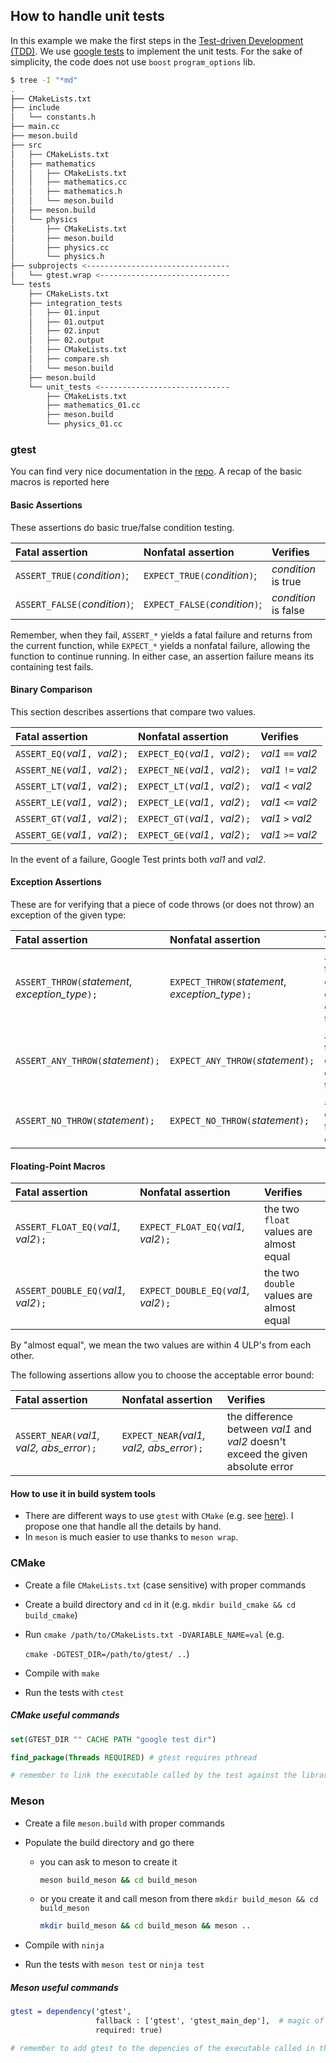 ## How to handle unit tests

In this example we make the first steps in the [Test-driven Development (TDD)](https://en.wikipedia.org/wiki/Test-driven_development). We use [google tests](https://github.com/google/googletest/) to implement the unit tests. For the sake of simplicity, the code does not use `boost` `program_options` lib.

```bash
$ tree -I "*md" 
.
├── CMakeLists.txt
├── include
│   └── constants.h
├── main.cc
├── meson.build
├── src
│   ├── CMakeLists.txt
│   ├── mathematics
│   │   ├── CMakeLists.txt
│   │   ├── mathematics.cc
│   │   ├── mathematics.h
│   │   └── meson.build
│   ├── meson.build
│   └── physics
│       ├── CMakeLists.txt
│       ├── meson.build
│       ├── physics.cc
│       └── physics.h
├── subprojects <--------------------------------
│   └── gtest.wrap <-----------------------------
└── tests
    ├── CMakeLists.txt
    ├── integration_tests
    │   ├── 01.input
    │   ├── 01.output
    │   ├── 02.input
    │   ├── 02.output
    │   ├── CMakeLists.txt
    │   ├── compare.sh
    │   └── meson.build
    ├── meson.build
    └── unit_tests <-----------------------------
        ├── CMakeLists.txt
        ├── mathematics_01.cc
        ├── meson.build
        └── physics_01.cc

```

### gtest

You can find very nice documentation in the [repo](https://github.com/google/googletest/tree/master/googletest/docs). A recap of the basic macros is reported here

#### Basic Assertions ####

These assertions do basic true/false condition testing.

| **Fatal assertion**            | **Nonfatal assertion**         | **Verifies**         |
| :----------------------------- | :----------------------------- | :------------------- |
| `ASSERT_TRUE(`_condition_`)`;  | `EXPECT_TRUE(`_condition_`)`;  | _condition_ is true  |
| `ASSERT_FALSE(`_condition_`)`; | `EXPECT_FALSE(`_condition_`)`; | _condition_ is false |

Remember, when they fail, `ASSERT_*` yields a fatal failure and returns from the current function, while `EXPECT_*` yields a nonfatal failure, allowing the function to continue running. In either case, an assertion failure means its containing test fails.

#### Binary Comparison ####

This section describes assertions that compare two values.

| **Fatal assertion**              | **Nonfatal assertion**           | **Verifies**       |
| :------------------------------- | :------------------------------- | :----------------- |
| `ASSERT_EQ(`_val1_`, `_val2_`);` | `EXPECT_EQ(`_val1_`, `_val2_`);` | _val1_ `==` _val2_ |
| `ASSERT_NE(`_val1_`, `_val2_`);` | `EXPECT_NE(`_val1_`, `_val2_`);` | _val1_ `!=` _val2_ |
| `ASSERT_LT(`_val1_`, `_val2_`);` | `EXPECT_LT(`_val1_`, `_val2_`);` | _val1_ `<` _val2_  |
| `ASSERT_LE(`_val1_`, `_val2_`);` | `EXPECT_LE(`_val1_`, `_val2_`);` | _val1_ `<=` _val2_ |
| `ASSERT_GT(`_val1_`, `_val2_`);` | `EXPECT_GT(`_val1_`, `_val2_`);` | _val1_ `>` _val2_  |
| `ASSERT_GE(`_val1_`, `_val2_`);` | `EXPECT_GE(`_val1_`, `_val2_`);` | _val1_ `>=` _val2_ |

In the event of a failure, Google Test prints both _val1_ and _val2_.

#### Exception Assertions ####

These are for verifying that a piece of code throws (or does not throw) an exception of the given type:

| **Fatal assertion**                               | **Nonfatal assertion**                            | **Verifies**                                      |
| :------------------------------------------------ | :------------------------------------------------ | :------------------------------------------------ |
| `ASSERT_THROW(`_statement_, _exception\_type_`);` | `EXPECT_THROW(`_statement_, _exception\_type_`);` | _statement_ throws an exception of the given type |
| `ASSERT_ANY_THROW(`_statement_`);`                | `EXPECT_ANY_THROW(`_statement_`);`                | _statement_ throws an exception of any type       |
| `ASSERT_NO_THROW(`_statement_`);`                 | `EXPECT_NO_THROW(`_statement_`);`                 | _statement_ doesn't throw any exception           |

#### Floating-Point Macros ####

| **Fatal assertion**                 | **Nonfatal assertion**              | **Verifies**                             |
| :---------------------------------- | :---------------------------------- | :--------------------------------------- |
| `ASSERT_FLOAT_EQ(`_val1, val2_`);`  | `EXPECT_FLOAT_EQ(`_val1, val2_`);`  | the two `float` values are almost equal  |
| `ASSERT_DOUBLE_EQ(`_val1, val2_`);` | `EXPECT_DOUBLE_EQ(`_val1, val2_`);` | the two `double` values are almost equal |

By "almost equal", we mean the two values are within 4 ULP's from each other.

The following assertions allow you to choose the acceptable error bound:

| **Fatal assertion**                        | **Nonfatal assertion**                     | **Verifies**                                                 |
| :----------------------------------------- | :----------------------------------------- | :----------------------------------------------------------- |
| `ASSERT_NEAR(`_val1, val2, abs\_error_`);` | `EXPECT_NEAR`_(val1, val2, abs\_error_`);` | the difference between _val1_ and _val2_ doesn't exceed the given absolute error |

#### How to use it in build system tools

- There are different ways to use `gtest` with `CMake` (e.g. see [here](https://github.com/google/googletest/blob/master/googletest/docs/Pkgconfig.md)). I propose one that handle all the details by hand. 
- In `meson` is much easier to use thanks to `meson wrap`.

### CMake

- Create a file `CMakeLists.txt` (case sensitive) with proper commands

- Create a build directory and `cd` in it (e.g. `mkdir build_cmake && cd build_cmake`)

- Run `cmake /path/to/CMakeLists.txt -DVARIABLE_NAME=val` (e.g. 

  ```cmake -DGTEST_DIR=/path/to/gtest/ ..```) 

- Compile with `make`

- Run the tests with `ctest`

##### CMake useful commands

```cmake
set(GTEST_DIR "" CACHE PATH "google test dir")

find_package(Threads REQUIRED) # gtest requires pthread

# remember to link the executable called by the test against the library ${CMAKE_THREAD_LIBS_INIT}
```

### Meson

- Create a file `meson.build` with proper commands

- Populate the build directory and go there

  - you can ask to meson to create it 

    ```bash
    meson build_meson && cd build_meson
    ```

  - or you create it and call meson from there `mkdir build_meson && cd build_meson`

    ```bash
    mkdir build_meson && cd build_meson && meson ..
    ```

- Compile with `ninja`

- Run the tests with `meson test` or `ninja test`

##### Meson useful commands

```cmake
gtest = dependency('gtest',
                   fallback : ['gtest', 'gtest_main_dep'],  # magic of meson wrap
                   required: true)

# remember to add gtest to the depencies of the executable called in the test function
```


